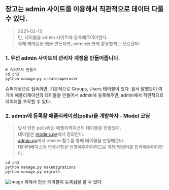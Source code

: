 ## 장고는 admin 사이트를 이용해서 직관적으로 데이터 다룰 수 있다.
> 2021-02-13   
> 단, 테이블을 admin 사이트에 등록해주어야한다.   
> ~~실제 제대로된 웹을 만든다면, admin을 크게 활용할지는 모르겠다.~~    
### 1. 우선 admin 사이트의 관리자 계정을 만들어줍니다.
```shell
# 슈퍼유저 만들기
cd ch3
python manage.py createsuperuser
```
슈퍼계정으로 접속하면, 기본적으로 Groups, Users 테이블이 있다.
앞서 말했듯이 여기에 애플리케이션의 테이블을 만들어서 admin에 등록해주면, admin에서 직관적으로 데이터를 조작할 수 있다.
### 2. admin에 등록할 애플리케이션(polls)을 개발하자 - Model 코딩
> 앞서 만든 polls라는 애플리케이션의 테이블을 만들었다.   
> 테이블은 [models.py]()에서 정의한다.   
> [admin.py]()에서 resister함수를 통해 테이블을 반영해준다.   
> 데이터베이스에 변경사항을 반영해주어야하므로 아래 명령어를 입력해주어야한다.
```shell
cd ch3
python manage.py makemigrations
python manage.py migrate
```
![image](https://user-images.githubusercontent.com/59557720/107843769-20e04480-6e11-11eb-8ff8-86976c3298f5.png)
위에서 만든 테이블이 등록됨을 알 수 있다.
